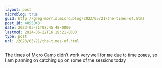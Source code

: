 ```yaml
---
layout: post
microblog: true
guid: http://greg-morris.micro.blog/2023/05/21/the-times-of.html
post_id: 4055043
date: 2023-05-21T08:45:48-0000
lastmod: 2024-06-22T16:19:21-0000
type: post
url: /2023/05/21/the-times-of.html
---
```

The times of [Micro Camp](https://micro.camp/) didn’t work very well for me due to time zones, so I am planning on catching up on some of the sessions today.
